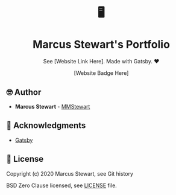 <h1 align=center>🖥️</h1>
<h1 align=center> Marcus Stewart's Portfolio </h1>

<p align=center> See [Website Link Here]. Made with Gatsby. ❤️ </p>

<p align=center>
  [Website Badge Here]
</p>

## 🤓 Author

- **Marcus Stewart** - [MMStewart](https://github.com/mmstewart)

## 💜 Acknowledgments

- [Gatsby](https://www.gatsbyjs.org/)

## 📝 License

Copyright (c) 2020<!--- -(Future Years) --> Marcus Stewart, see Git history

BSD Zero Clause licensed, see [LICENSE](LICENSE) file.